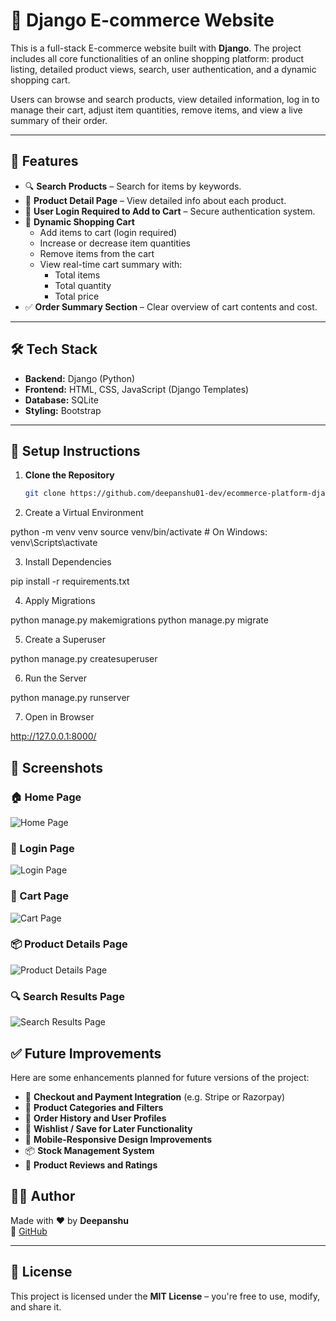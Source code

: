# 🛒 Django E-commerce Website

This is a full-stack E-commerce website built with **Django**. The project includes all core functionalities of an online shopping platform: product listing, detailed product views, search, user authentication, and a dynamic shopping cart.

Users can browse and search products, view detailed information, log in to manage their cart, adjust item quantities, remove items, and view a live summary of their order.

---

## 🚀 Features

- 🔍 **Search Products** – Search for items by keywords.
- 📄 **Product Detail Page** – View detailed info about each product.
- 🔐 **User Login Required to Add to Cart** – Secure authentication system.
- 🛒 **Dynamic Shopping Cart**
  - Add items to cart (login required)
  - Increase or decrease item quantities
  - Remove items from the cart
  - View real-time cart summary with:
    - Total items
    - Total quantity
    - Total price
- ✅ **Order Summary Section** – Clear overview of cart contents and cost.

---

## 🛠️ Tech Stack

- **Backend:** Django (Python)
- **Frontend:** HTML, CSS, JavaScript (Django Templates)
- **Database:** SQLite
- **Styling:** Bootstrap

---


## 🔧 Setup Instructions

1. **Clone the Repository**
   ```bash
   git clone https://github.com/deepanshu01-dev/ecommerce-platform-django

2. Create a Virtual Environment

python -m venv venv
source venv/bin/activate  # On Windows: venv\Scripts\activate

3. Install Dependencies

pip install -r requirements.txt

4. Apply Migrations

python manage.py makemigrations
python manage.py migrate

5. Create a Superuser

python manage.py createsuperuser


6. Run the Server

python manage.py runserver

7. Open in Browser

http://127.0.0.1:8000/

## 📸 Screenshots

### 🏠 Home Page
![Home Page](screenshots/home_page.png)

### 🔐 Login Page
![Login Page](screenshots/login_page.png)

### 🛒 Cart Page
![Cart Page](screenshots/cart_page.png)

### 📦 Product Details Page
![Product Details Page](screenshots/product_detail_page.png)

### 🔍 Search Results Page
![Search Results Page](screenshots/search_results_page.png)



## ✅ Future Improvements

Here are some enhancements planned for future versions of the project:

- 🧾 **Checkout and Payment Integration** (e.g. Stripe or Razorpay)
- 📂 **Product Categories and Filters**
- 🔁 **Order History and User Profiles**
- 💖 **Wishlist / Save for Later Functionality**
- 📱 **Mobile-Responsive Design Improvements**
- 📦 **Stock Management System**
- 📝 **Product Reviews and Ratings**


## 🧑‍💻 Author

Made with ❤️ by **Deepanshu**  
🔗 [GitHub](https://github.com/deepanshu01-dev)

---

## 📄 License

This project is licensed under the **MIT License** – you're free to use, modify, and share it.






